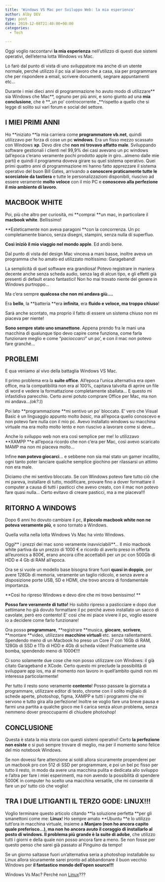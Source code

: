 ```yaml
---
title: 'Windows VS Mac per Sviluppo Web: la mia esperienza'
author: Alby DEV
type: post
date: 2019-12-08T21:40:00+00:00
categories:
  - Tech

---
```

Oggi voglio raccontarvi **la mia esperienza** nell’utilizzo di questi due sistemi operativi, dell’eterna lotta Windows vs Mac.

Lo farò dal punto di vista di uno sviluppatore ma anche di un utente normale, perché utilizzo il pc sia al lavoro che a casa, sia per programmare che per rispondere a email, scrivere documenti, segnare appuntamenti etc…

Durante i miei dieci anni di programmazione ho avuto modo di utilizzare** sia Windows che Mac**, ognuno per più anni, e sono giunto ad una **mia conclusione**, che è **_un po’ controcorrente _**rispetto a quello che si legge di solito sui vari forum e social del settore.

## I MIEI PRIMI ANNI

Ho **iniziato **la mia carriera come **programmatore vb.net**, quindi utilizzavo per forza di cose un pc **windows**. Era un fisso mezzo scassato con Windows **xp**. Devo dire che **non mi trovavo affatto male**. Sviluppando software gestionali i clienti nel 99,9% dei casi avevano un pc windows (all’epoca c’erano veramente pochi prodotto apple in giro…almeno dalle mie parti) e quindi il programma doveva girare su quel sistema operativo. Quei primi quattro anni di programmazione mi hanno fatto apprezzare il sistema operativo del buon Bill Gates, arrivando a **conoscere **praticamente** tutte le scorciatoie da tastiera** e tutte le personalizzazioni disponibili, riuscivo ad essere veramente **molto veloce** con il mio PC e **conoscevo alla perfezione il mio ambiente di lavoro**.

## MACBOOK WHITE

Poi, più che altro per curiosità, mi **comprai **un mac, in particolare il **macbook white**. Bellissimo!

**Esteticamente non aveva paragoni **con la concorrenza. Un pc completamente bianco, senza disegni, stampini, senza nulla di superfluo.

**Così iniziò il mio viaggio nel mondo apple**. Ed andò bene.

Dal punto di vista del design Mac vinceva a mani basse, inoltre aveva un programma che ho amato ed utilizzato moltissimo: Garageband!

La semplicità di quel software era grandiosa! Potevo registrare in maniera decente anche senza scheda audio, senza lag di alcun tipo, e gli effetti già presenti di default erano fantastici! Non ho mai trovato niente del genere in Windows purtroppo…

Ma c’era sempre **qualcosa che non mi andava giù….**

Era **bello**, la **batteria **era **infinita**, era **fluido **e **veloce**, ma** troppo chiuso**!

Sarà anche scontato, ma proprio il fatto di essere un sistema chiuso non mi piaceva per niente!

**Sono sempre stato uno smanettone**. Appena prendo fra le mani una macchina di qualunque tipo devo capire come funziona, come farla funzionare meglio e come “_pacioccarci_” un po’, e con il mac non potevo fare granché…

## PROBLEMI

E qua veniamo al vivo della battaglia Windows VS Mac.

Il primo problema era la **suite office**. All’epoca l’unica alternativa era open office, ma la compatibilità non era al 100%, capitava talvolta di aprire un file di word e vedere la formattazione completamente sballata… E questo mi infastidiva parecchio. Certo avrei potuto comprare Office per Mac, ma non mi andava…_(ok?:)_)

Poi lato **programmazione **mi sentivo un po’ bloccato. E’ vero che Visual Basic è un linguaggio appunto molto _basic_, ma all’epoca quello conoscevo e non potevo fare nulla con il mio pc. Avevo installato windows su macchina virtuale ma era molto molto lento e non riuscivo a lavorare come si deve…

Anche lo sviluppo web non era così semplice per me! Io utilizzavo **XAMPP **e all’epoca ricordo che non c’era per Mac, così avevo scaricato MAMP ma non mi piaceva molto…

Infine **non potevo giocarci**… e sebbene non sia mai stato un gamer incallito, ogni tanto poter lanciare qualche semplice giochino per rilassarsi un attimo non era male.

Diciamo che mi sentivo bloccato. Se con Windows potevo fare tutto ciò che mi pareva, installare di tutto, modificare, provare fino a dover formattare il computer a causa di tutti i pasticci che avevo creato, con il mac non potevo fare quasi nulla… Certo evitavo di creare pasticci, ma a me piaceva!!!

## RITORNO A WINDOWS

Dopo 6 anni ho dovuto cambiare il pc, **il piccolo macbook white non ne poteva veramente più**, e sono tornato a Windows.

Quella volta nella lotta Windows Vs Mac ha vinto Windows.

Oggi** i prezzi dei mac sono veramente inavviciabili**… Il mio macbook white partiva da un prezzo di 1000 € e ricordo di averlo preso in offerta all’euronics a 800€, erano ancora cifre accettabili per un pc con 500Gb di HDD e 4 Gb di RAM all’epoca.

Ora se si vuole un modello base bisogna tirare fuori **quasi in doppio**, per avere 128Gb di memoria, veramente un taglio ridicolo, e senza avere a disposizione porte USB, SD e HDMI, che trovo ancora di fondamentale importanza.

**Così ho ripreso Windows e devo dire che mi trovo benissimo! **

**Posso fare veramente di tutto!** Ho subito ripreso a pasticciare e dopo due settimane ho già dovuto formattare il pc perché avevo installato un sacco di cavolate, però ero contento! E’ così che mi piace vivere il pc, voglio essere io a decidere come farlo funzionare!

Ora posso **programmare**, **registrare **musica,  **giocare**,  **scrivere**,  **montare **video, utilizzare **macchine virtuali** etc. senza rallentamenti. Spendendo meno di un Macbook ho preso un Core i7 con 16Gb di RAM, 128Gb di SSD e 1Tb di HDD e 4Gb di scheda video! Praticamente una bomba, spendendo meno di 1000€!!!

Ci sono solamente due cose che non posso utilizzare con Windows: il già citato Garageband e XCode. Certo questo mi preclude la possibilità di sviluppare app ios, ma al momento non lavoro in quell’ambito quindi non mi interessa particolarmente!

Per tutto il resto sono veramente **contento**! Posso passare la giornata a programmare, utilizzare editor di testo, chrome con il solito migliaio di schede aperte, photoshop, figma, XAMPP e tutti i programmi che mi servono e tutto gira alla perfezione! Inoltre se voglio fare una breve pausa e farmi una partita a qualche gioco me li carica senza alcun problema, senza nemmeno dover preoccuparmi di chiudere photoshop!

## CONCLUSIONE

Questa è stata la mia storia con questi sistemi operativi! Certo **la perfezione non esiste** e si può sempre trovare di meglio, ma per il momento sono felice del mio notebook Windows.

Se non dovessi fare attenzione ai soldi allora sicuramente propenderei per un macbook pro con 512 di SSD per programmare, e poi un bel pc fisso per tutto il resto, in modo da avere una macchina pulita e dedicata allo sviluppo e l’altra per fare i miei esperimenti, ma non avendo la possibilità di spendere 5000€ in computer ho scelto una macchina versatile, che mi consente di fare un po’ tutto ciò che voglio!

## TRA I DUE LITIGANTI IL TERZO GODE: LINUX!!!

Voglio terminare questo articolo citando **la soluzione perfetta **per gli smanettoni come me: **Linux**! Ho sempre amato **Ubuntu **e lo utilizzo tutt’ora in macchina virtuale, insieme a **Manjaro **(non ho ancora capito quale preferisco…), ma non ho ancora avuto il coraggio di installarlo al posto di windows. Il problema più grande è la** suite di adobe**, che utilizzo tutti i giorni e della quale non posso ancora fare a meno. Se non fosse per questo penso che sarei già passato al Pinguino da tempo!

Se un giorno saltasse fuori un’alternativa seria a photoshop installabile su Linux allora sicuramente sarei pronto ad abbandonare il buon vecchio Windows per **il fantastico mondo dell’open source!!!**

Windows Vs Mac? Perché non [Linux][1]???

 [1]: /perche-dovremmo-tutti-passare-a-linux-e-perche-non-lo-facciamo/